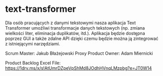 # text-transformer

Dla osób pracujących z danymi tekstowymi nasza aplikacja Text Transformer umożliwi transformacje danych tekstowych (np. zmiana wielkości liter, eliminacja duplikatów, itd.). Aplikacja będzie dostępna poprzez GUI a także zdalne API dzięki czemu będzie można ją zintegrować z istniejącymi narzędziami.

Scrum Master: Jakub Błażejowski
Proxy Product Owner: Adam Miernicki

Product Backlog Excel File:
https://1drv.ms/x/s!AtUmrDZpeVpShMd8JOdhHVnqLMzpbg?e=JT0W14
